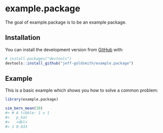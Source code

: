 
<!-- README.md is generated from README.Rmd. Please edit that file -->

# example.package

The goal of example.package is to be an example package.

## Installation

You can install the development version from
[GitHub](https://github.com/) with:

``` r
# install.packages("devtools")
devtools::install_github("jeff-goldsmith/example.package")
```

## Example

This is a basic example which shows you how to solve a common problem:

``` r
library(example.package)

sim_bern_mean(30)
#> # A tibble: 1 x 1
#>   p_hat
#>   <dbl>
#> 1 0.433
```
